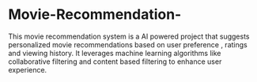 # Movie-Recommendation-
This movie recommendation system is a AI powered project that suggests personalized movie recommendations based on user preference , ratings and viewing history. It leverages machine learning algorithms like collaborative filtering and content based filtering to enhance user experience.
